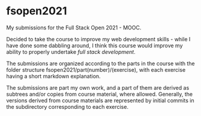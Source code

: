 # fsopen2021
My submissions for the Full Stack Open 2021 - MOOC.

Decided to take the course to improve my web development skills - while I have done some dabbling around, I think this course would improve my ability to properly undertake *full stack development*.

The submissions are organized according to the parts in the course with the folder structure fsopen2021/part(number)/(exercise), with each exercise having a short markdown explanation.

The submissions are part my own work, and a part of them are derived as subtrees and/or copies from course material, where allowed. Generally, the versions derived from course materials are represented by initial commits in the subdirectory corresponding to each exercise.

